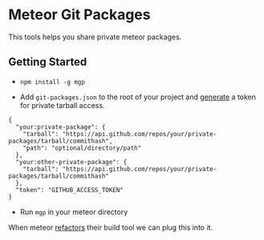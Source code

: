 # Meteor Git Packages

This tools helps you share private meteor packages.

## Getting Started

- `npm install -g mgp`

- Add `git-packages.json` to the root of your project and [generate](https://github.com/settings/applications#personal-access-tokens) a token for private tarball access.

````
{
  "your:private-package": {
    "tarball": "https://api.github.com/repos/your/private-packages/tarball/commithash",
    "path": "optional/directory/path"
  },
  "your:other-private-package": {
    "tarball": "https://api.github.com/repos/your/private-packages/tarball/commithash"
  },
  "token": "GITHUB_ACCESS_TOKEN"
}
````

- Run `mgp` in your meteor directory

When meteor [refactors](https://meteor.hackpad.com/Proposal-queues-based-build-tool-kbqhWoYYfKR)
 their build tool we can plug this into it.
